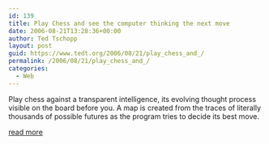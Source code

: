 ```yaml
---
id: 139
title: Play Chess and see the computer thinking the next move
date: 2006-08-21T13:28:36+00:00
author: Ted Tschopp
layout: post
guid: https://www.tedt.org/2006/08/21/play_chess_and_/
permalink: /2006/08/21/play_chess_and_/
categories:
  - Web
---
```

Play chess against a transparent intelligence, its evolving thought process visible on the board before you. A map is created from the traces of literally thousands of possible futures as the program tries to decide its best move.

[read more](http://turbulence.org/spotlight/thinking/index.html)